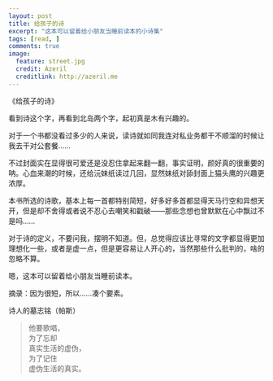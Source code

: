 ```yaml
---
layout: post
title: 给孩子的诗
excerpt: "这本可以留着给小朋友当睡前读本的小诗集"
tags: [read, ]
comments: true
image:
  feature: street.jpg
  credit: Azeril
  creditlink: http://azeril.me
---
```


《给孩子的诗》
看到诗这个字，再看到北岛两个字，起初真是木有兴趣的。

对于一个书都没看过多少的人来说，读诗就如同我连对私业务都干不顺溜的时候让我去干对公套餐……

不过封面实在显得很可爱还是没忍住拿起来翻一翻，事实证明，颜好真的很重要的呐。心血来潮的时候，还给沅妹纸读过几回，显然妹纸对舔封面上猫头鹰的兴趣更浓厚。

本书所选的诗歌，基本上每一首都特别简短，好多好多首都显得天马行空和异想天开，但是却不舍得或者说不忍心去嘲笑和戳破——那些念想也曾默默在心中飘过不是吗……

对于诗的定义，不要问我，摆明不知道。但，总觉得应该比寻常的文字都显得更加理想化一些，或者是虚一点，但是更容易让人开心的，当然那些什么批判的，啥的忽略不算。

嗯，这本可以留着给小朋友当睡前读本。摘录：因为很短，所以……凑个要素。
诗人的墓志铭（帕斯）> 他要歌唱，  > 为了忘却  > 真实生活的虚伪，  > 为了记住  > 虚伪生活的真实。  